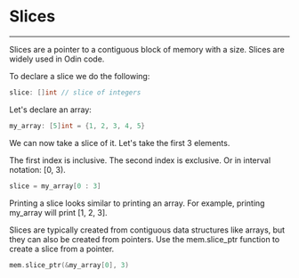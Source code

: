 # Slices
---
Slices are a pointer to a contiguous block of memory with a size. Slices are widely used in Odin code.

To declare a slice we do the following:
```cpp
slice: []int // slice of integers
```

Let's declare an array:
```cpp
my_array: [5]int = {1, 2, 3, 4, 5}
```

We can now take a slice of it. Let's take the first 3 elements.

The first index is inclusive. The second index is exclusive.
Or in interval notation: [0, 3).

```cpp
slice = my_array[0 : 3]
```

Printing a slice looks similar to printing an array.
For example, printing my_array will print [1, 2, 3].


Slices are typically created from contiguous data structures like arrays, but they can also be created from pointers.
Use the mem.slice_ptr function to create a slice from a pointer.
```cpp
mem.slice_ptr(&my_array[0], 3)
```